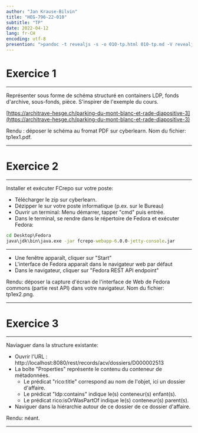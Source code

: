 ```yaml
---
author: "Jan Krause-Bilvin"
title: "HEG-796-22-010"
subtitle: "TP"
date: 2022-04-12
lang: fr-CH
encoding: utf-8
presention: ">pandoc -t revealjs -s -o 010-tp.html 010-tp.md -V revealjs-url=reveal.js -V theme=league --katex; pandoc -t html5 -o 010-tp.pdf 010-tp.md"
---
```


# Exercice 1

---

Représenter sous forme de schéma structuré en containers LDP, fonds d'archive, sous-fonds, pièce. S'inspirer de l'exemple du cours.

[https://architrave-hesge.ch/parking-du-mont-blanc-et-rade-diapositive-3](https://architrave-hesge.ch/parking-du-mont-blanc-et-rade-diapositive-3)


Rendu : déposer le schéma au fromat PDF sur cyberlearn. Nom du fichier: tp1ex1.pdf.

---

# Exercice 2

---

Installer et exécuter FCrepo sur votre poste:

* Télécharger le zip sur cyberlearn.
* Dézipper le sur votre poste informatique (p.ex. sur le Bureau)
* Ouvrir un terminal: Menu démarrer, tapper "cmd" puis entrée.
* Dans le terminal, se rendre dans le répertoire de Fedora et exécuter Fedora:

```cmd
cd Desktop\Fedora
java\jdk\bin\java.exe -jar fcrepo-webapp-6.0.0-jetty-console.jar
```

---

* Une fenêtre apparaît, cliquer sur "Start"
* L'interface de Fedora apparait dans le navigateur web par défaut
* Dans le navigateur, cliquer sur "Fedora REST API endpoint"


Rendu: déposer la capture d'écran de l'interface de Web de Fedora commons (partie rest API) dans votre navigateur. Nom du fichier: tp1ex2.png.

---

# Exercice 3

---

Naviaguer dans la structure existante:

* Ouvrir l'URL : http://localhost:8080/rest/records/acv/dossiers/D000002513
* La boîte "Properties" représente le contenu du conteneur de métadonnées.
  * Le prédicat "rico:title" correspond au nom de l'objet, ici un dossier d'affaire.
  * Le prédicat "ldp:contains" indique le(s) conteneur(s) enfant(s).
  * Le prédicat rico:isOrWasPartOf indique le(s) conteneur(s) parent(s).
* Naviguer dans la hiérarchie autour de ce dossier de ce dossier d'affaire.

Rendu: néant.

---


